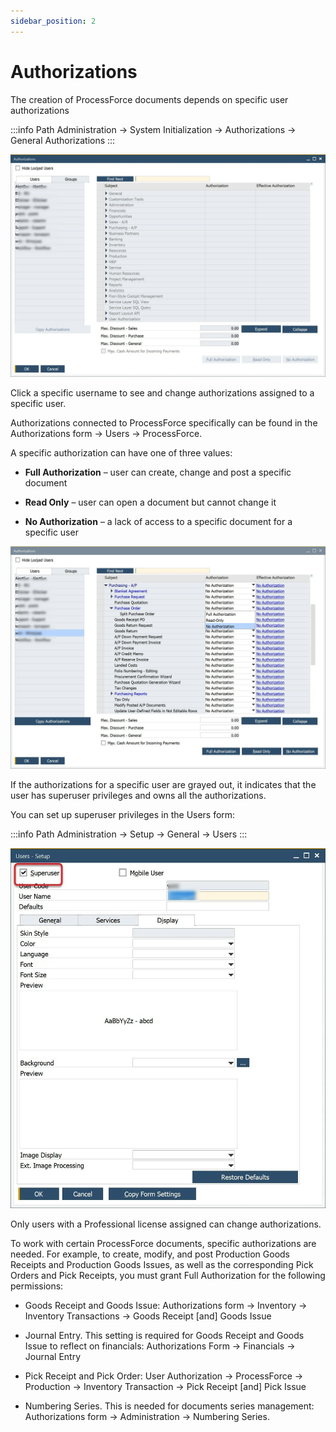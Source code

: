 ```yaml
---
sidebar_position: 2
---
```


# Authorizations

The creation of ProcessForce documents depends on specific user authorizations

:::info Path
    Administration → System Initialization → Authorizations → General Authorizations
:::

![Path](./media/authorizations/authorizations-main.webp)

Click a specific username to see and change authorizations assigned to a specific user.

Authorizations connected to ProcessForce specifically can be found in the Authorizations form → Users → ProcessForce.

A specific authorization can have one of three values:

- **Full Authorization** – user can create, change and post a specific document

- **Read Only** – user can open a document but cannot change it

- **No Authorization** – a lack of access to a specific document for a specific user

![Path](./media/authorizations/authorizations-options.webp)

If the authorizations for a specific user are grayed out, it indicates that the user has superuser privileges and owns all the authorizations.

You can set up superuser privileges in the Users form:

:::info Path
    Administration → Setup → General → Users
:::

![Superuser](./media/authorizations/super-user.webp)

Only users with a Professional license assigned can change authorizations.

To work with certain ProcessForce documents, specific authorizations are needed. For example, to create, modify, and post Production Goods Receipts and Production Goods Issues, as well as the corresponding Pick Orders and Pick Receipts, you must grant Full Authorization for the following permissions:

- Goods Receipt and Goods Issue: Authorizations form → Inventory → Inventory Transactions → Goods Receipt [and] Goods Issue

- Journal Entry. This setting is required for Goods Receipt and Goods Issue to reflect on financials: Authorizations Form → Financials → Journal Entry

- Pick Receipt and Pick Order: User Authorization → ProcessForce → Production → Inventory Transaction → Pick Receipt [and] Pick Issue

- Numbering Series. This is needed for documents series management: Authorizations form → Administration → Numbering Series.
